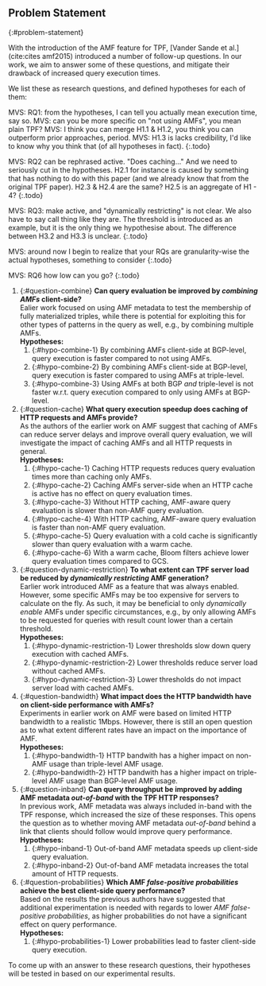 ## Problem Statement
{:#problem-statement}

With the introduction of the AMF feature for TPF,
[Vander Sande et al.](cite:cites amf2015) introduced a number of follow-up questions.
In our work, we aim to answer some of these questions,
and mitigate their drawback of increased query execution times.

We list these as research questions, and defined hypotheses for each of them:

MVS: RQ1: from the hypotheses, I can tell you actually mean execution time, say so.
MVS: can you be more specific on "not using AMFs", you mean plain TPF?
MVS: I think you can merge H1.1 & H1.2, you think you can outperform prior approaches, period.
MVS: H1.3 is lacks credibility, I'd like to know why you think that (of all hypotheses in fact).
{:.todo}

MVS: RQ2 can be rephrased active. "Does caching..."
And we need to seriously cut in the hypotheses. H2.1 for instance is caused by something that has nothing to do with this paper (and we already know that from the original TPF paper). H2.3 & H2.4 are the same? H2.5 is an aggregate of H1 - 4?
{:.todo}

MVS: RQ3: make active, and "dynamically restricting" is not clear. We also have to say call thing like they are. The threshold is introduced as an example, but it is the only thing we hypothesise about. The difference between H3.2 and H3.3 is unclear.
{:.todo}

MVS: around now I begin to realize that your RQs are granularity-wise the actual hypotheses, something to consider
{:.todo}

MVS: RQ6 how low can you go?
{:.todo}

1. {:#question-combine}
    **Can query evaluation be improved by _combining AMFs_ client-side?**
    <br />
    Ealier work focused on using AMF metadata to test the membership of fully materialized triples,
    while there is potential for exploiting this for other types of patterns in the query as well,
    e.g., by combining multiple AMFs.
    <br />
    **Hypotheses:**
    1. {:#hypo-combine-1} By combining AMFs client-side at BGP-level, query execution is faster compared to not using AMFs.
    2. {:#hypo-combine-2} By combining AMFs client-side at BGP-level, query execution is faster compared to using AMFs at triple-level.
    3. {:#hypo-combine-3} Using AMFs at both BGP _and_ triple-level is not faster w.r.t. query execution compared to only using AMFs at BGP-level.
2. {:#question-cache}
    **What query execution speedup does caching of HTTP requests and AMFs provide?**
    <br />
    As the authors of the earlier work on AMF suggest that caching of AMFs
    can reduce server delays and improve overall query evaluation,
    we will investigate the impact of caching AMFs and all HTTP requests in general.
    <br />
    **Hypotheses:**
    1. {:#hypo-cache-1} Caching HTTP requests reduces query evaluation times more than caching only AMFs.
    2. {:#hypo-cache-2} Caching AMFs server-side when an HTTP cache is active has no effect on query evaluation times.
    3. {:#hypo-cache-3} Without HTTP caching, AMF-aware query evaluation is slower than non-AMF query evaluation.
    4. {:#hypo-cache-4} With HTTP caching, AMF-aware query evaluation is faster than non-AMF query evaluation.
    5. {:#hypo-cache-5} Query evaluation with a cold cache is significantly slower than query evaluation with a warm cache.
    6. {:#hypo-cache-6} With a warm cache, Bloom filters achieve lower query evaluation times compared to GCS.
3. {:#question-dynamic-restriction}
    **To what extent can TPF server load be reduced by _dynamically restricting_ AMF generation?**
    <br />
    Earlier work introduced AMF as a feature that was always enabled.
    However, some specific AMFs may be too expensive for servers to calculate on the fly.
    As such, it may be beneficial to only _dynamically enable_ AMFs under specific circumstances,
    e.g., by only allowing AMFs to be requested for queries with result count lower than a certain threshold.
    <br />
    **Hypotheses:**
    1. {:#hypo-dynamic-restriction-1} Lower thresholds slow down query execution with cached AMFs.
    2. {:#hypo-dynamic-restriction-2} Lower thresholds reduce server load without cached AMFs.
    3. {:#hypo-dynamic-restriction-3} Lower thresholds do not impact server load with cached AMFs.
4. {:#question-bandwidth}
    **What impact does the HTTP bandwidth have on client-side performance with AMFs?**
    <br />
    Experiments in earlier work on AMF were based on limited HTTP bandwidth to a realistic 1Mbps.
    However, there is still an open question as to what extent different rates have an impact on the importance of AMF.
    <br />
    **Hypotheses:**
    1. {:#hypo-bandwidth-1} HTTP bandwith has a higher impact on non-AMF usage than triple-level AMF usage.
    2. {:#hypo-bandwidth-2} HTTP bandwith has a higher impact on triple-level AMF usage than BGP-level AMF usage.
5. {:#question-inband}
    **Can query throughput be improved by adding AMF metadata _out-of-band_ with the TPF HTTP responses?**
    <br />
    In previous work, AMF metadata was always included in-band with the TPF response,
    which increased the size of these responses.
    This opens the question as to whether moving AMF metadata _out-of-band_
    behind a link that clients should follow would improve query performance.
    <br />
    **Hypotheses:**
    1. {:#hypo-inband-1} Out-of-band AMF metadata speeds up client-side query evaluation.
    2. {:#hypo-inband-2} Out-of-band AMF metadata increases the total amount of HTTP requests.
6. {:#question-probabilities}
    **Which AMF _false-positive probabilities_ achieve the best client-side query performance?**
    <br />
    Based on the results the previous authors have suggested that additional experimentation is needed with regards
    to lower _AMF false-positive probabilities_, as higher probabilities do not have a significant effect on query performance.
    <br />
    **Hypotheses:**
    1. {:#hypo-probabilities-1} Lower probabilities lead to faster client-side query execution.

To come up with an answer to these research questions,
their hypotheses will be tested in [](#evaluation) based on our experimental results.